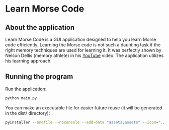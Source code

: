 # Learn Morse Code

## About the application
Learn Morse Code is a GUI application designed to help you learn Morse code efficiently. Learning the Morse code is not such a daunting task if the right memory techniques are used for learning it. It was perfectly shown by Nelson Dellis (memory athlete) in his [YouTube](https://www.youtube.com/watch?v=D8tPkb98Fkk) video. The application utilizes his learning approach.

## Running the program
Run the application:
```bash
python main.py
```

You can make an executable file for easier future reuse (it will be generated in the dist/ directory):
```bash
pyinstaller --onefile --noconsole --add-data "assets;assets" --icon="./assets/morse-code.ico" --name="learn-morse-code" main.py
```